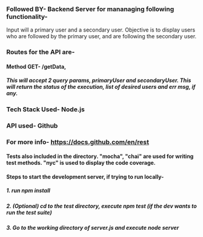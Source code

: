 ### Followed BY- Backend Server for mananaging following functionality-

Input will a primary user and a secondary user. Objective is to
display users who are followed by the primary user, and are
following the secondary user.

### Routes for the API are-

#### Method GET- /getData,

##### This will accept 2 query params, primaryUser and secondaryUser. This will return the status of the execution, list of desired users and err msg, if any.

### Tech Stack Used- Node.js
### API used- Github
### For more info- https://docs.github.com/en/rest

#### Tests also included in the directory. "mocha", "chai" are used for writing test methods. "nyc" is used to display the code coverage. 

#### Steps to start the development server, if trying to run locally-
##### 1. run npm install
##### 2. (Optional) cd to the test directory, execute npm test (if the dev wants to run the test suite)
##### 3. Go to the working directory of server.js and execute node server
